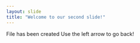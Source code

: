 ```yaml
---
layout: slide
title: "Welcome to our second slide!"
---
```

File has been created
Use the left arrow to go back!
